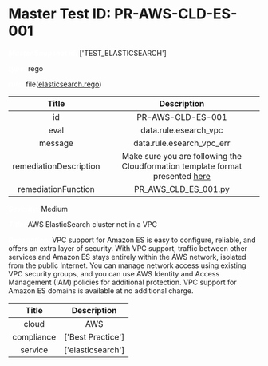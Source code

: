 



# Master Test ID: PR-AWS-CLD-ES-001


***<font color="white">Master Snapshot Id:</font>*** ['TEST_ELASTICSEARCH']

***<font color="white">type:</font>*** rego

***<font color="white">rule:</font>*** file([elasticsearch.rego])  
  
  
  
  

|Title|Description|
| :---: | :---: |
|id|PR-AWS-CLD-ES-001|
|eval|data.rule.esearch_vpc|
|message|data.rule.esearch_vpc_err|
|remediationDescription|Make sure you are following the Cloudformation template format presented <a href='https://docs.aws.amazon.com/AWSCloudFormation/latest/UserGuide/aws-resource-elasticsearch-domain.html' target='_blank'>here</a>|
|remediationFunction|PR_AWS_CLD_ES_001.py|


***<font color="white">Severity:</font>*** Medium

***<font color="white">Title:</font>*** AWS ElasticSearch cluster not in a VPC

***<font color="white">Description:</font>*** VPC support for Amazon ES is easy to configure, reliable, and offers an extra layer of security. With VPC support, traffic between other services and Amazon ES stays entirely within the AWS network, isolated from the public Internet. You can manage network access using existing VPC security groups, and you can use AWS Identity and Access Management (IAM) policies for additional protection. VPC support for Amazon ES domains is available at no additional charge.  
  
  

|Title|Description|
| :---: | :---: |
|cloud|AWS|
|compliance|['Best Practice']|
|service|['elasticsearch']|



[elasticsearch.rego]: https://github.com/prancer-io/prancer-compliance-test/tree/master/aws/cloud/elasticsearch.rego
